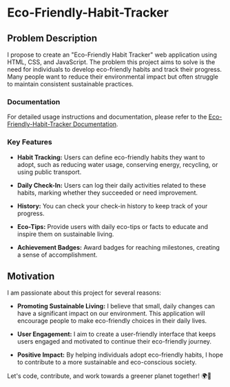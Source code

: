 # Eco-Friendly-Habit-Tracker
## Problem Description
I propose to create an "Eco-Friendly Habit Tracker" web application using HTML, CSS, and JavaScript. The problem this project aims to solve is the need for individuals to develop eco-friendly habits and track their progress. Many people want to reduce their environmental impact but often struggle to maintain consistent sustainable practices.

### Documentation
For detailed usage instructions and documentation, please refer to the [Eco-Friendly-Habit-Tracker Documentation](documentation.md).

### Key Features
- **Habit Tracking:** Users can define eco-friendly habits they want to adopt, such as reducing water usage, conserving energy, recycling, or using public transport.

- **Daily Check-In:** Users can log their daily activities related to these habits, marking whether they succeeded or need improvement.

- **History:** You can check your check-in history to keep track of your progress.

- **Eco-Tips:** Provide users with daily eco-tips or facts to educate and inspire them on sustainable living.

- **Achievement Badges:** Award badges for reaching milestones, creating a sense of accomplishment.

## Motivation
I am passionate about this project for several reasons:

- **Promoting Sustainable Living:** I believe that small, daily changes can have a significant impact on our environment. This application will encourage people to make eco-friendly choices in their daily lives.

- **User Engagement:** I aim to create a user-friendly interface that keeps users engaged and motivated to continue their eco-friendly journey.

- **Positive Impact:** By helping individuals adopt eco-friendly habits, I hope to contribute to a more sustainable and eco-conscious society.

Let's code, contribute, and work towards a greener planet together! 🌍🌱
